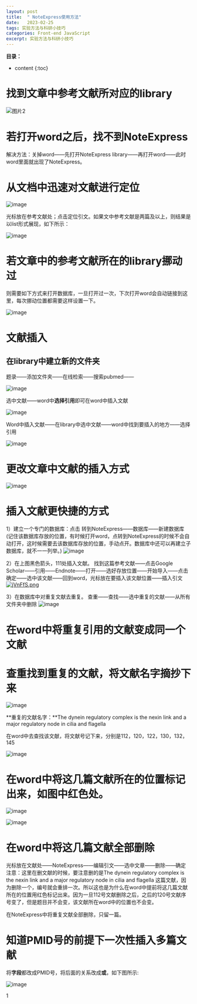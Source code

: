 ```yaml
---
layout: post
title:  " NoteExpress使用方法"
date:   2023-02-25
tags: 实验方法与科研小技巧
categories: Front-end JavaScript
excerpt: 实验方法与科研小技巧
---
```



**目录：**

* content
{:toc}

# 找到文章中参考文献所对应的library

![图片2](https://user-images.githubusercontent.com/61654690/221338814-bdff4f39-b0c5-46d6-b8aa-f3ac392fab7f.png)

# 若打开word之后，找不到NoteExpress

解决方法：关掉word——先打开NoteExpress library——再打开word——此时word里面就出现了NoteExpress。

# 从文档中迅速对文献进行定位

![image](https://user-images.githubusercontent.com/61654690/221338982-c4113e78-c34b-4fbe-ac75-752728285993.png)

光标放在参考文献处；点击定位引文。如果文中参考文献是两篇及以上，则结果是以list形式展现，如下所示：

![image](https://user-images.githubusercontent.com/61654690/221339018-e748934d-91ba-4a50-b41d-c9983cdb3427.png)

# 若文章中的参考文献所在的library挪动过

则需要如下方式来打开数据库，一旦打开过一次，下次打开word会自动链接到这里，每次挪动位置都需要这样设置一下。

![image](https://user-images.githubusercontent.com/61654690/221339530-d5050049-3098-44e5-a180-ff40b04c8bea.png)

# 文献插入

## 在library中建立新的文件夹
题录——添加文件夹——在线检索——搜索pubmed——

![image](https://user-images.githubusercontent.com/61654690/221340943-7c887e1b-3df0-44af-82dd-a8317c6e38c6.png)

选中文献——word中**选择引用**即可在word中插入文献

![image](https://user-images.githubusercontent.com/61654690/221340966-81bef8f5-7c0a-4989-96fd-8ca98b4cf3d0.png)

Word中插入文献——在library中选中文献——word中找到要插入的地方——选择引用

![image](https://user-images.githubusercontent.com/61654690/221339605-f5dd6ce6-aba4-41ef-90b7-83b4adaa7894.png)

# 更改文章中文献的插入方式

![image](https://user-images.githubusercontent.com/61654690/221339641-f178fd86-4aa5-4efc-ad15-00d1b7ee2911.png)


# 插入文献更快捷的方式

1）建立一个专门的数据库：点击 转到NoteExpress——数据库——新建数据库(记住该数据库存放的位置，有时候打开word，点转到NoteExpress的时候不会自动打开，这时候需要去该数据库存放的位置，手动点开。数据库中还可以再建立子数据库，就不一一列举。)
![image](https://user-images.githubusercontent.com/61654690/175877567-83bbfb53-6be9-4609-8eba-37a2cdf4a3c4.png)

2）在上图黑色箭头，111处插入文献。
找到这篇参考文献——点击Google Scholar——引用——Endnote——打开——选好存放位置——开始导入——点击确定——选中该文献——回到word，光标放在要插入该文献位置——插入引文
[![jVnFfS.png](https://s1.ax1x.com/2022/06/27/jVnFfS.png)](https://imgtu.com/i/jVnFfS)




3）在数据库中对重复文献去重复。
查重——查找——选中重复的文献——从所有文件夹中删除
![image](https://user-images.githubusercontent.com/61654690/175879090-de084164-cb3b-4188-801e-3bf5360af4ea.png)


# 在word中将重复引用的文献变成同一个文献

 # 查重找到重复的文献，将文献名字摘抄下来

![image](https://user-images.githubusercontent.com/61654690/225216893-fe909f7d-787a-4571-b892-a8efc28e7aa1.png)

**重复的文献名字：**The dynein regulatory complex is the nexin link and a major regulatory node in  cilia and flagella

在word中去查找该文献，将文献号记下来，分别是112，120，122，130，132，145

![image](https://user-images.githubusercontent.com/61654690/225217075-023d6e18-f75b-49be-b9fb-f238dd9279b5.png)

# 在word中将这几篇文献所在的位置标记出来，如图中红色处。

![image](https://user-images.githubusercontent.com/61654690/225217125-dc2a2387-0c0c-446e-b706-56a034d74e2d.png)

![image](https://user-images.githubusercontent.com/61654690/225217146-143b839d-a916-4db7-964a-af5acde8d51a.png)

# 在word中将这几篇文献全部删除
光标放在文献处——NoteExpress——编辑引文——选中文章——删除——确定
注意：这里在删文献的时候，要注意删的是The dynein regulatory complex is the nexin link and a major regulatory node in  cilia and flagella 这篇文献，因为删除一个，编号就会重排一次。所以这也是为什么在word中提前将这几篇文献所在的位置用红色标记出来。因为一旦112号文献删除之后，之后的120号文献序号变了，但是题目并不会变，该文献所在word中的位置也不会变。

在NoteExpress中将重复文献全部删除，只留一篇。



# 知道PMID号的前提下一次性插入多篇文献

将**字段**都改成PMID号，将后面的关系改成**或**，如下图所示:

![image](https://user-images.githubusercontent.com/61654690/221343372-a0704271-a5e9-46af-9e58-9bdb826447bc.png)

1
